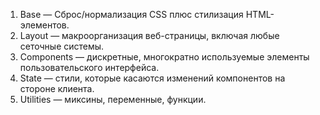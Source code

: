 1. Base — Сброс/нормализация CSS плюс стилизация HTML-элементов.
2. Layout — макроорганизация веб-страницы, включая любые сеточные системы.
3. Components — дискретные, многократно используемые элементы пользовательского интерфейса.
4. State — стили, которые касаются изменений компонентов на стороне клиента.
5. Utilities — миксины, переменные, функции.